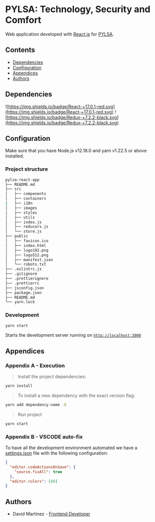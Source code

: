 # PYLSA: Technology, Security and Comfort

Web application developed with [React.js](https://reactjs.org/) for [PYLSA](https://pylsa.tech/).

## Contents

- [Dependencies](#dependencies)
- [Configuration](#configuration)
- [Appendices](#appendices)
- [Authors](#Authors)

## Dependencies

![https://img.shields.io/badge/React-+17.0.1-red.svg](https://img.shields.io/badge/React-+17.0.1-red.svg)
![https://img.shields.io/badge/Redux-+7.2.2-black.svg](https://img.shields.io/badge/Redux-+7.2.2-black.svg)

## Configuration

Make sure that you have Node.js v12.18.0 and yarn v1.22.5 or above installed.

### Project structure

```bash
pylsa-react-app
├── README.md
├── src
│   ├── components
│   ├── containers
|   ├── i18n
│   ├── images
│   ├── styles
│   ├── utils
│   ├── index.js
│   ├── reducers.js
│   └── store.js
├── public
│   ├── favicon.ico
│   ├── index.html
│   ├── logo192.png
│   ├── logo512.png
│   ├── manifest.json
│   └── robots.txt
├── .eslintrc.js
├── .gitignore
├── .prettierignore
├── .prettierrc
├── jsconfig.json
├── package.json
├── README.md
└── yarn.lock
```

### Development

```bash
yarn start
```

Starts the development server running on [`http://localhost:3000`](http://localhost:3000/)

## Appendices

### Appendix A - Execution

> Install the project dependencies:

```bash
yarn install
```

> To install a new dependency with the exact version flag:

```bash
yarn add dependency-name -E
```

> Run project

```bash
yarn start
```

### Appendix B - VSCODE auto-fix

To have all the development environment automated we have a [settings.json](./.vscode/settings.json) file with the following configuration:

```json
{
  "editor.codeActionsOnSave": {
    "source.fixAll": true
  },
  "editor.rulers": [80]
}
```

## Authors

- David Martinez - [Frontend Developer](mailto:davestringm@gmail.com)
